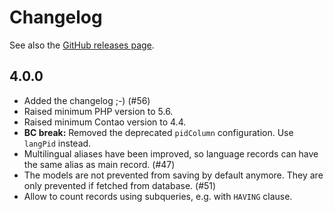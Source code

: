 Changelog
=========

See also the [GitHub releases page](https://github.com/terminal42/contao-DC_Multilingual/releases).

4.0.0
-----

* Added the changelog ;-) (#56)
* Raised minimum PHP version to 5.6.
* Raised minimum Contao version to 4.4.
* **BC break:** Removed the deprecated `pidColumn` configuration. Use `langPid` instead.
* Multilingual aliases have been improved, so language records can have the same alias as main record. (#47)
* The models are not prevented from saving by default anymore. They are only prevented if fetched from database. (#51)
* Allow to count records using subqueries, e.g. with `HAVING` clause.
